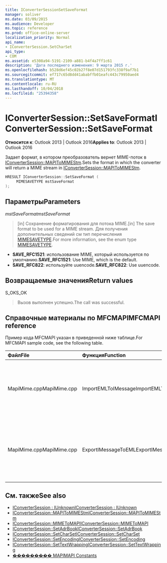 ```yaml
---
title: IConverterSessionSetSaveFormat
manager: soliver
ms.date: 03/09/2015
ms.audience: Developer
ms.topic: reference
ms.prod: office-online-server
localization_priority: Normal
api_name:
- IConverterSession.SetCharSet
api_type:
- COM
ms.assetid: e5308a94-5191-2109-a881-b4f4a7ff1c61
description: 'Дата последнего изменения: 9 марта 2015 г.'
ms.openlocfilehash: b528d6ef45c02b27f8e07d151793fc338f9af7b1
ms.sourcegitcommit: ef717c65d8dd41ababffb01eafc443c79950aed4
ms.translationtype: MT
ms.contentlocale: ru-RU
ms.lasthandoff: 10/04/2018
ms.locfileid: "25394358"
---
```

# <a name="iconvertersessionsetsaveformat"></a><span data-ttu-id="abe2e-103">IConverterSession::SetSaveFormat</span><span class="sxs-lookup"><span data-stu-id="abe2e-103">IConverterSession::SetSaveFormat</span></span>

<span data-ttu-id="abe2e-104">**Относится к**: Outlook 2013 | Outlook 2016</span><span class="sxs-lookup"><span data-stu-id="abe2e-104">**Applies to**: Outlook 2013 | Outlook 2016</span></span> 
  
<span data-ttu-id="abe2e-105">Задает формат, в котором преобразователь вернет MIME-поток в [IConverterSession::MAPIToMIMEStm](iconvertersession-mapitomimestm.md).</span><span class="sxs-lookup"><span data-stu-id="abe2e-105">Sets the format in which the converter will return a MIME stream in [IConverterSession::MAPIToMIMEStm](iconvertersession-mapitomimestm.md).</span></span>
  
```cpp
HRESULT IConverterSession::SetSaveFormat ( 
     MIMESAVETYPE mstSaveFormat 
);
```

## <a name="parameters"></a><span data-ttu-id="abe2e-106">Параметры</span><span class="sxs-lookup"><span data-stu-id="abe2e-106">Parameters</span></span>

<span data-ttu-id="abe2e-107">_mstSaveFormat_</span><span class="sxs-lookup"><span data-stu-id="abe2e-107">_mstSaveFormat_</span></span>
  
> <span data-ttu-id="abe2e-108">[in] Сохранение форматирования для потока MIME.</span><span class="sxs-lookup"><span data-stu-id="abe2e-108">[in] The save format to be used for a MIME stream.</span></span> <span data-ttu-id="abe2e-109">Для получения дополнительных сведений см тип перечисления [MIMESAVETYPE](https://msdn.microsoft.com/library/ms715128%28VS.85%29.aspx).</span><span class="sxs-lookup"><span data-stu-id="abe2e-109">For more information, see the enum type [MIMESAVETYPE](https://msdn.microsoft.com/library/ms715128%28VS.85%29.aspx).</span></span>
    
  - <span data-ttu-id="abe2e-110">**SAVE_RFC1521**: использование MIME, который используется по умолчанию.</span><span class="sxs-lookup"><span data-stu-id="abe2e-110">**SAVE_RFC1521**: Use MIME, which is the default.</span></span>      
  - <span data-ttu-id="abe2e-111">**SAVE_RFC822**: используйте uuencode.</span><span class="sxs-lookup"><span data-stu-id="abe2e-111">**SAVE_RFC822**: Use uuencode.</span></span>
    
## <a name="return-values"></a><span data-ttu-id="abe2e-112">Возвращаемые значения</span><span class="sxs-lookup"><span data-stu-id="abe2e-112">Return values</span></span>

<span data-ttu-id="abe2e-113">S_OK</span><span class="sxs-lookup"><span data-stu-id="abe2e-113">S_OK</span></span>
  
> <span data-ttu-id="abe2e-114">Вызов выполнен успешно.</span><span class="sxs-lookup"><span data-stu-id="abe2e-114">The call was successful.</span></span>
    
## <a name="mfcmapi-reference"></a><span data-ttu-id="abe2e-115">Справочные материалы по MFCMAPI</span><span class="sxs-lookup"><span data-stu-id="abe2e-115">MFCMAPI reference</span></span>

<span data-ttu-id="abe2e-116">Пример кода MFCMAPI указан в приведенной ниже таблице.</span><span class="sxs-lookup"><span data-stu-id="abe2e-116">For MFCMAPI sample code, see the following table.</span></span>
  
|<span data-ttu-id="abe2e-117">**Файл**</span><span class="sxs-lookup"><span data-stu-id="abe2e-117">**File**</span></span>|<span data-ttu-id="abe2e-118">**Функция**</span><span class="sxs-lookup"><span data-stu-id="abe2e-118">**Function**</span></span>|<span data-ttu-id="abe2e-119">**Примечание**</span><span class="sxs-lookup"><span data-stu-id="abe2e-119">**Comment**</span></span>|
|:-----|:-----|:-----|
|<span data-ttu-id="abe2e-120">MapiMime.cpp</span><span class="sxs-lookup"><span data-stu-id="abe2e-120">MapiMime.cpp</span></span>  <br/> |<span data-ttu-id="abe2e-121">ImportEMLToIMessage</span><span class="sxs-lookup"><span data-stu-id="abe2e-121">ImportEMLToIMessage</span></span>  <br/> |<span data-ttu-id="abe2e-122">Mfcmapi (en) используется MimeToMAPI для преобразования EML-файла в сообщение MAPI.</span><span class="sxs-lookup"><span data-stu-id="abe2e-122">MFCMAPI uses MimeToMAPI to convert an EML file to a MAPI message.</span></span>  <br/> |
|<span data-ttu-id="abe2e-123">MapiMime.cpp</span><span class="sxs-lookup"><span data-stu-id="abe2e-123">MapiMime.cpp</span></span>  <br/> |<span data-ttu-id="abe2e-124">ExportIMessageToEML</span><span class="sxs-lookup"><span data-stu-id="abe2e-124">ExportIMessageToEML</span></span>  <br/> |<span data-ttu-id="abe2e-125">Mfcmapi (en) используется MAPIToMIMEStm для преобразования MAPI сообщения EML-файла.</span><span class="sxs-lookup"><span data-stu-id="abe2e-125">MFCMAPI uses MAPIToMIMEStm to convert a MAPI message to an EML file.</span></span>  <br/> |
   
## <a name="see-also"></a><span data-ttu-id="abe2e-126">См. также</span><span class="sxs-lookup"><span data-stu-id="abe2e-126">See also</span></span>

- [<span data-ttu-id="abe2e-127">IConverterSession : IUnknown</span><span class="sxs-lookup"><span data-stu-id="abe2e-127">IConverterSession : IUnknown</span></span>](iconvertersessioniunknown.md)
- [<span data-ttu-id="abe2e-128">IConverterSession::MAPIToMIMEStm</span><span class="sxs-lookup"><span data-stu-id="abe2e-128">IConverterSession::MAPIToMIMEStm</span></span>](iconvertersession-mapitomimestm.md)
- [<span data-ttu-id="abe2e-129">IConverterSession::MIMEToMAPI</span><span class="sxs-lookup"><span data-stu-id="abe2e-129">IConverterSession::MIMEToMAPI</span></span>](iconvertersession-mimetomapi.md)
- [<span data-ttu-id="abe2e-130">IConverterSession::SetAdrBook</span><span class="sxs-lookup"><span data-stu-id="abe2e-130">IConverterSession::SetAdrBook</span></span>](iconvertersession-setadrbook.md)
- [<span data-ttu-id="abe2e-131">IConverterSession::SetCharSet</span><span class="sxs-lookup"><span data-stu-id="abe2e-131">IConverterSession::SetCharSet</span></span>](iconvertersession-setcharset.md)
- [<span data-ttu-id="abe2e-132">IConverterSession::SetEncoding</span><span class="sxs-lookup"><span data-stu-id="abe2e-132">IConverterSession::SetEncoding</span></span>](iconvertersession-setencoding.md)
- [<span data-ttu-id="abe2e-133">IConverterSession::SetTextWrapping</span><span class="sxs-lookup"><span data-stu-id="abe2e-133">IConverterSession::SetTextWrapping</span></span>](iconvertersession-settextwrapping.md)
- [<span data-ttu-id="abe2e-134">��������� MAPI</span><span class="sxs-lookup"><span data-stu-id="abe2e-134">MAPI Constants</span></span>](mapi-constants.md)

